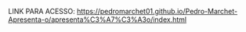 LINK PARA ACESSO: https://pedromarchet01.github.io/Pedro-Marchet-Apresenta-o/apresenta%C3%A7%C3%A3o/index.html
